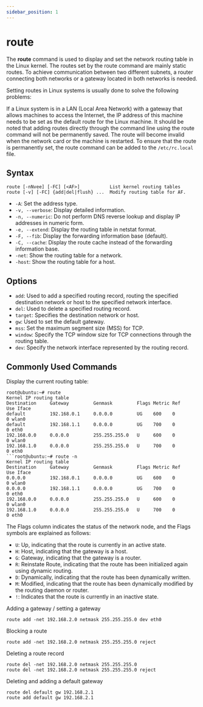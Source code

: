 ```yaml
---
sidebar_position: 1
---
```


# route

The **route** command is used to display and set the network routing table in the Linux kernel. The routes set by the route command are mainly static routes. To achieve communication between two different subnets, a router connecting both networks or a gateway located in both networks is needed.

Setting routes in Linux systems is usually done to solve the following problems:

If a Linux system is in a LAN (Local Area Network) with a gateway that allows machines to access the Internet, the IP address of this machine needs to be set as the default route for the Linux machine. It should be noted that adding routes directly through the command line using the route command will not be permanently saved. The route will become invalid when the network card or the machine is restarted. To ensure that the route is permanently set, the route command can be added to the `/etc/rc.local` file.

## Syntax

```
route [-nNvee] [-FC] [<AF>]           List kernel routing tables
route [-v] [-FC] {add|del|flush} ...  Modify routing table for AF.
```

- `-A`: Set the address type.
- `-v, --verbose`: Display detailed information.
- `-n, --numeric`: Do not perform DNS reverse lookup and display IP addresses in numeric form.
- `-e, --extend`: Display the routing table in netstat format.
- `-F, --fib`: Display the forwarding information base (default).
- `-C, --cache`: Display the route cache instead of the forwarding information base.
- `-net`: Show the routing table for a network.
- `-host`: Show the routing table for a host.

## Options

- `add`: Used to add a specified routing record, routing the specified destination network or host to the specified network interface.
- `del`: Used to delete a specified routing record.
- `target`: Specifies the destination network or host.
- `gw`: Used to set the default gateway.
- `mss`: Set the maximum segment size (MSS) for TCP.
- `window`: Specify the TCP window size for TCP connections through the routing table.
- `dev`: Specify the network interface represented by the routing record.

## Commonly Used Commands

Display the current routing table:

```
root@ubuntu:~# route
Kernel IP routing table
Destination     Gateway         Genmask         Flags Metric Ref    Use Iface
default         192.168.0.1     0.0.0.0         UG    600    0        0 wlan0
default         192.168.1.1     0.0.0.0         UG    700    0        0 eth0
192.168.0.0     0.0.0.0         255.255.255.0   U     600    0        0 wlan0
192.168.1.0     0.0.0.0         255.255.255.0   U     700    0        0 eth0
```root@ubuntu:~# route -n
Kernel IP routing table
Destination     Gateway         Genmask         Flags Metric Ref    Use Iface
0.0.0.0         192.168.0.1     0.0.0.0         UG    600    0        0 wlan0
0.0.0.0         192.168.1.1     0.0.0.0         UG    700    0        0 eth0
192.168.0.0     0.0.0.0         255.255.255.0   U     600    0        0 wlan0
192.168.1.0     0.0.0.0         255.255.255.0   U     700    0        0 eth0
```

The Flags column indicates the status of the network node, and the Flags symbols are explained as follows:

- `U`: Up, indicating that the route is currently in an active state.
- `H`: Host, indicating that the gateway is a host.
- `G`: Gateway, indicating that the gateway is a router.
- `R`: Reinstate Route, indicating that the route has been initialized again using dynamic routing.
- `D`: Dynamically, indicating that the route has been dynamically written.
- `M`: Modified, indicating that the route has been dynamically modified by the routing daemon or router.
- `!`: Indicates that the route is currently in an inactive state.

Adding a gateway / setting a gateway

```
route add -net 192.168.2.0 netmask 255.255.255.0 dev eth0
```

Blocking a route

```shell
route add -net 192.168.2.0 netmask 255.255.255.0 reject
```

Deleting a route record

```shell
route del -net 192.168.2.0 netmask 255.255.255.0
route del -net 192.168.2.0 netmask 255.255.255.0 reject
```

Deleting and adding a default gateway

```shell
route del default gw 192.168.2.1
route add default gw 192.168.2.1
```